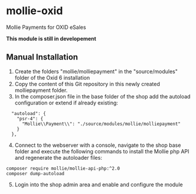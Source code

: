 # mollie-oxid
Mollie Payments for OXID eSales

**This module is still in developement**

## Manual Installation
1. Create the folders "mollie/molliepayment" in the "source/modules" folder of the Oxid 6 installation
2. Copy the content of this Git repository in this newly created molliepayment folder.
3. In the composer.json file in the base folder of the shop add the autoload configuration or extend if already existing:
```
  "autoload": {
    "psr-4": {
      "Mollie\\Payment\\": "./source/modules/mollie/molliepayment"
    }
  },
```
4. Connect to the webserver with a console, navigate to the shop base folder and execute the following commands to install the Mollie php API and regenerate the autoloader files:
```
composer require mollie/mollie-api-php:^2.0
composer dump-autoload
```
5. Login into the shop admin area and enable and configure the module
